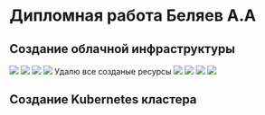 # Дипломная работа Беляев А.А 

## Создание облачной инфраструктуры

<image src="IMG/1.png">
<image src="IMG/2.png">
<image src="IMG/3.png">
<image src="IMG/4.png">
Удалю все созданые ресурсы
<image src="IMG/5.png">
<image src="IMG/6.png">
<image src="IMG/7.png">
<image src="IMG/8.png">

## Создание Kubernetes кластера




